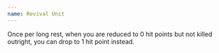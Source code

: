 ```yaml
---
name: Revival Unit
---
```

Once per long rest, when you are reduced to 0 hit points but not killed outright, you can drop to 1 hit point
instead.
